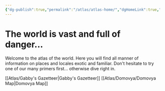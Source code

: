 ```yaml
---
{"dg-publish":true,"permalink":"/atlas/atlas-home/","dgHomeLink":true,"dgPassFrontmatter":false}
---
```


# The world is vast and full of danger...
Welcome to the atlas of the world. Here you will find all manner of information on places and locales exotic and familiar. Don't hesitate to try one of our many primers first... otherwise dive right in.

[[Atlas/Gabby's Gazetteer|Gabby's Gazetteer]]
[[Atlas/Domovya/Domovya Map|Domovya Map]]

